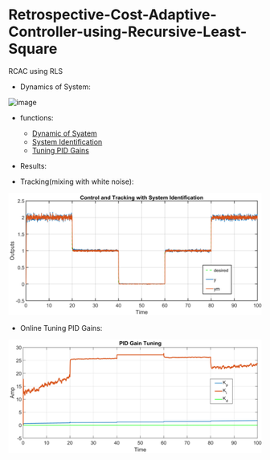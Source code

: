 # Retrospective-Cost-Adaptive-Controller-using-Recursive-Least-Square
RCAC using RLS

* Dynamics of System:

![image](https://user-images.githubusercontent.com/60617560/126068279-72592ba8-bf27-4ea0-b6c9-046185d7a833.png)

* functions: 
  * [Dynamic of Syatem](NonLinDynamic.m)
  * [System Identification](RLS1.m)
  * [Tuning PID Gains](RLS2.m)

* Results:

 * Tracking(mixing with white noise):

![alt text](https://github.com/98210184/Retrospective-Cost-Adaptive-Controller-using-Recursive-Least-Square/blob/main/images/Tracking.png?raw=true)



 * Online Tuning PID Gains:

![alt text](https://github.com/98210184/Retrospective-Cost-Adaptive-Controller-using-Recursive-Least-Square/blob/main/images/PID%20Gains.png?raw=true)


